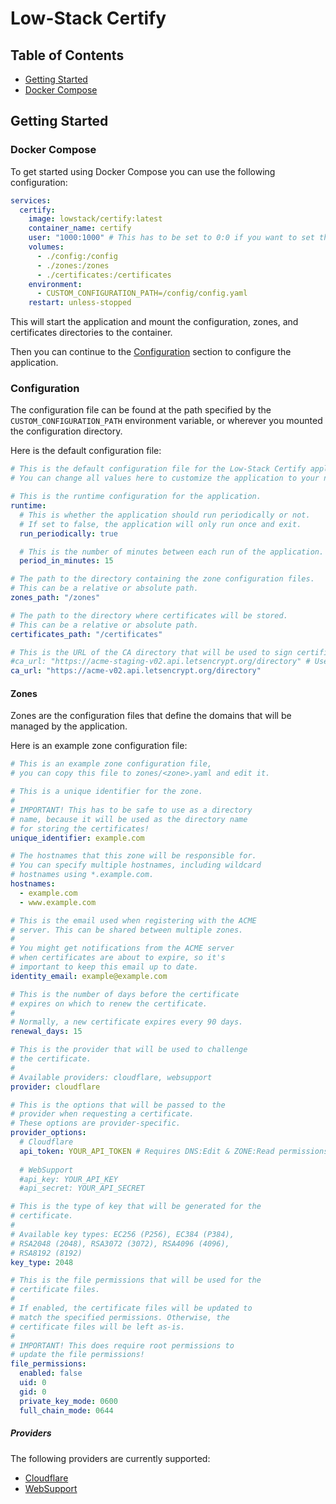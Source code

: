 # Low-Stack Certify

## Table of Contents

- [Getting Started](#getting-started)
 - [Docker Compose](#docker-compose)

## Getting Started

### Docker Compose

To get started using Docker Compose you can use the following configuration:

```yaml
services:
  certify:
    image: lowstack/certify:latest
    container_name: certify
    user: "1000:1000" # This has to be set to 0:0 if you want to set the file permissions
    volumes:
      - ./config:/config
      - ./zones:/zones
      - ./certificates:/certificates
    environment:
      - CUSTOM_CONFIGURATION_PATH=/config/config.yaml
    restart: unless-stopped
```

This will start the application and mount the configuration, zones, and certificates directories to the container.

Then you can continue to the [Configuration](#configuration) section to configure the application.

### Configuration

The configuration file can be found at the path specified by the `CUSTOM_CONFIGURATION_PATH` environment variable,
or wherever you mounted the configuration directory.

Here is the default configuration file:

```yaml
# This is the default configuration file for the Low-Stack Certify application.
# You can change all values here to customize the application to your needs.

# This is the runtime configuration for the application.
runtime:
  # This is whether the application should run periodically or not.
  # If set to false, the application will only run once and exit.
  run_periodically: true

  # This is the number of minutes between each run of the application.
  period_in_minutes: 15

# The path to the directory containing the zone configuration files.
# This can be a relative or absolute path.
zones_path: "/zones"

# The path to the directory where certificates will be stored.
# This can be a relative or absolute path.
certificates_path: "/certificates"

# This is the URL of the CA directory that will be used to sign certificates.
#ca_url: "https://acme-staging-v02.api.letsencrypt.org/directory" # Use this for testing
ca_url: "https://acme-v02.api.letsencrypt.org/directory"
```

#### Zones

Zones are the configuration files that define the domains that will be managed by the application.

Here is an example zone configuration file:

```yaml
# This is an example zone configuration file,
# you can copy this file to zones/<zone>.yaml and edit it.

# This is a unique identifier for the zone.
#
# IMPORTANT! This has to be safe to use as a directory
# name, because it will be used as the directory name
# for storing the certificates!
unique_identifier: example.com

# The hostnames that this zone will be responsible for.
# You can specify multiple hostnames, including wildcard
# hostnames using *.example.com.
hostnames:
  - example.com
  - www.example.com

# This is the email used when registering with the ACME
# server. This can be shared between multiple zones.
#
# You might get notifications from the ACME server
# when certificates are about to expire, so it's
# important to keep this email up to date.
identity_email: example@example.com

# This is the number of days before the certificate
# expires on which to renew the certificate.
#
# Normally, a new certificate expires every 90 days.
renewal_days: 15

# This is the provider that will be used to challenge
# the certificate.
#
# Available providers: cloudflare, websupport
provider: cloudflare

# This is the options that will be passed to the
# provider when requesting a certificate.
# These options are provider-specific.
provider_options:
  # Cloudflare
  api_token: YOUR_API_TOKEN # Requires DNS:Edit & ZONE:Read permissions
  
  # WebSupport
  #api_key: YOUR_API_KEY
  #api_secret: YOUR_API_SECRET

# This is the type of key that will be generated for the
# certificate.
#
# Available key types: EC256 (P256), EC384 (P384),
# RSA2048 (2048), RSA3072 (3072), RSA4096 (4096),
# RSA8192 (8192)
key_type: 2048

# This is the file permissions that will be used for the
# certificate files.
#
# If enabled, the certificate files will be updated to
# match the specified permissions. Otherwise, the
# certificate files will be left as-is.
#
# IMPORTANT! This does require root permissions to
# update the file permissions!
file_permissions:
  enabled: false
  uid: 0
  gid: 0
  private_key_mode: 0600
  full_chain_mode: 0644
```

##### Providers

The following providers are currently supported:

- [Cloudflare](providers/Cloudflare.md)
- [WebSupport](providers/WebSupport.md)
